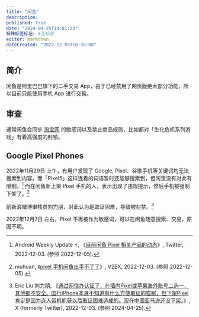```yaml
---
title: "闲鱼"
description:
published: true
date: "2024-04-25T14:01:23"
特殊标签标记: #无标签
editor: markdown
dateCreated: "2022-12-05T10:35:08"
---
```


## 简介

闲鱼是阿里巴巴旗下的二手交易 App，由于已经禁用了网页版绝大部分功能，所以目前只能使用手机 App 进行交易。

## 审查

通常闲鱼会同步 [淘宝网](/website/淘宝网.md) 的敏感词以及禁止商品规则，比如都对「生化危机系列游戏」有着高强度的封锁。

## Google Pixel Phones

2022年11月29日 上午，有用户发现了 Google, Pixel、谷歌手机等关键词均无法搜索到内容，而「Pixel5」这样连着的词语暂时还能够搜索到，但淘宝没有对此有限制。[^81152] 而在闲鱼新上架 Pixel 手机的人，表示出现了违规提示，然后手机被强制下架了。[^899752]

[^81152]: Android Weekly Update ⚡, 《[目前闲鱼 Pixel 相关产品的动态](https://web.archive.org/web/20221204095003/https://twitter.com/update4weekly/status/1598954344056881152)》, Twitter, 2022-12-03. (参照 2022-12-05).

[^899752]: muhuan, 《[pixel 手机闲鱼出手不了了](https://web.archive.org/web/20221204093458/https://www.v2ex.com/t/899752)》, V2EX, 2022-12-03. (参照 2022-12-05).

前新浪微博审核员刘力朋，对此认为是取证困难，导致被封禁。[^45409]

[^45409]: Eric Liu 刘力朋, 《[通过网信办认证了，在墙内Pixel或苹果海外账号二选一，其他都不安全。国行iPhone本身不知道有什么方便取证的猫腻，但下架Pixel肯定是因为连人带机抓获以后取证困难造成的。现在中国亚马逊还没下架。](https://web.archive.org/web/20221204100838/https://twitter.com/EricLiu_USA/status/1599084759929745409)》, X (formerly Twitter), 2022-12-03. (参照 2024-04-25).

2022年12月7日 左右，Pixel 不再被作为敏感词，可以在闲鱼随意搜索、交易，原因不明。
